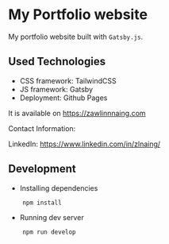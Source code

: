 # My Portfolio website

My portfolio website built with `Gatsby.js`.

## Used Technologies

- CSS framework: TailwindCSS
- JS framework: Gatsby
- Deployment: Github Pages

It is available on https://zawlinnnaing.com

Contact Information:

LinkedIn: https://www.linkedin.com/in/zlnaing/

## Development

- Installing dependencies

```
    npm install
```

- Running dev server

```
    npm run develop
```
